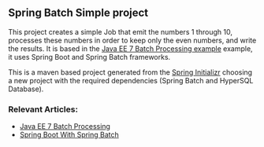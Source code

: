 ## Spring Batch Simple project

This project creates a simple Job that emit the numbers 1 through 10, processes these numbers in order to keep only the even numbers, and write the results.
It is based in the [Java EE 7 Batch Processing example](https://github.com/eugenp/tutorials/tree/master/jee-7/src/main/java/com/baeldung/batch/understanding) example, it uses Spring Boot and Spring Batch frameworks. 

This is a maven based project generated from the [Spring Initializr](https://start.spring.io/#!type=maven-project&language=java&platformVersion=2.4.3.RELEASE&packaging=jar&jvmVersion=1.8&groupId=com.example&artifactId=batch-processing&name=batch-processing&description=Demo%20project%20for%20Spring%20Boot&packageName=com.example.batch-processing&dependencies=batch,hsql) choosing a new project with the required dependencies (Spring Batch and HyperSQL Database).

### Relevant Articles:

- [Java EE 7 Batch Processing](https://www.baeldung.com/java-ee-7-batch-processing)
- [Spring Boot With Spring Batch](https://www.baeldung.com/spring-boot-spring-batch)


